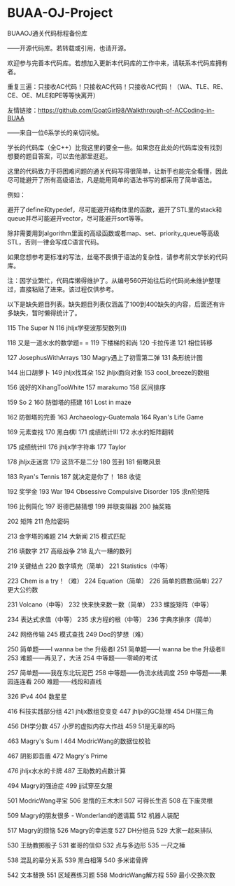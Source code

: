 # BUAA-OJ-Project

BUAAOJ通关代码标程备份库

——开源代码库。若转载或引用，也请开源。

欢迎参与完善本代码库。若想加入更新本代码库的工作中来，请联系本代码库拥有者。

重复三遍：只接收AC代码！只接收AC代码！只接收AC代码！（WA、TLE、RE、CE、OE、MLE和PE等等快离开）

友情链接：https://github.com/GoatGirl98/Walkthrough-of-ACCoding-in-BUAA

——来自一位6系学长的亲切问候。

学长的代码库（全C++）比我这里的要全一些。如果您在此处的代码库没有找到想要的题目答案，可以去他那里逛逛。

这里的代码致力于将困难问题的通关代码写得很简单，让新手也能完全看懂，因此尽可能避开了所有高级语法，凡是能用简单的语法书写的都采用了简单语法。

例如：

避开了define和typedef，尽可能避开结构体里的函数，避开了STL里的stack和queue并尽可能避开vector，尽可能避开sort等等。

除非需要用到algorithm里面的高级函数或者map、set、priority_queue等高级STL，否则一律会写成C语言代码。

如果您想参考更标准的写法，丝毫不畏惧于语法的复杂性，请参考前文学长的代码库。

注：因学业繁忙，代码库懒得维护了。从编号560开始往后的代码尚未维护整理过，直接粘贴了进来。该过程仅供参考。

以下是缺失题目列表。缺失题目列表仅涵盖了100到400缺失的内容，后面还有许多缺失，暂时懒得统计了。

115 The Super N 116 jhljx学斐波那契数列(I)

118 又是一道水水的数学题= = 119 下楼梯的和尚 120 卡拉传递 121 相位转移

127 JosephusWithArrays 130 Magry遇上了初雪第二弹 131 条形统计图

144 出口胡萝卜 149	jhljx找耳朵 152 jhljx面向对象 153 cool_breeze的数组

156 说好的XihangTooWhite 157 marakumo 158 区间排序

159 So 2 160 防御塔的搭建 161 Lost in maze

162 防御塔的完善 163 Archaeology-Guatemala 164 Ryan's Life Game

169 元素查找 170 黑白棋I 171 成绩统计III 172 水水的矩阵翻转

175 成绩统计II 176 jhljx学字符串 177 Taylor

178 jhljx走迷宫 179 这货不是二分 180 签到 181 俯瞰风景

183 Ryan's Tennis 187 就决定是你了！ 188 收徒

192 奖学金 193 War 194 Obsessive Compulsive Disorder 195 求n阶矩阵

196 比例简化 197 哥德巴赫猜想 199 并联变阻器 200 抽奖箱

202 矩阵 211 危险密码

213 金字塔的难题 214 大新闻 215 模式匹配

216 填数字 217 高级战争 218 乱六一糟的数列

219 关键结点 220 数字填充（简单） 221 Statistics（中等）

223 Chem is a try！（难） 224 Equation（简单） 226 简单的质数(简单) 227 更大公约数	

231 Volcano（中等） 232 快来快来数一数（简单） 233 螺旋矩阵（中等）

234 表达式求值（中等） 235 求方程的根（中等） 236 字典序排序（简单）	

242 网络传输 245 模式查找 249 Doc的梦想（难）

250 简单题——I wanna be the 升级者Ⅰ 251 简单题——I wanna be the 升级者Ⅱ 253 难题——再见了，大活 254 中等题——零崎的考试

257 简单题——我在东北玩泥巴 258 中等题——伪流水线调度 259 中等题——果园连连看 260 难题——线段和直线

326 IPv4 404 数星星

416 科技实践部分组 421 jhljx数组变变变 447 jhljx的GC处理 454 DH摆三角

456 DH学分数 457 小罗的虚拟内存大作战 459 51是无辜的吗

463 Magry's Sum I 464 ModricWang的数据位校验	

467 阴影即吾盾 472 Magry's Prime

476 jhljx水水的卡牌 487 王助教的点数计算

494 Magry的强迫症 499 jj试穿巫女服

501 ModricWang寻宝 506 怠惰的王木木Ⅱ 507 可得长生否 508 在下废灵根

509 Magry的朋友很多 - Wonderland的邀请篇 512 机器人装配

517 Magry的烦恼 526 Magry的幸运度 527 DH分组员 529 大家一起来排队

530 王助教掷骰子 531 崔哥的信仰 532 点与多边形 535 一尺之棰

538 混乱的辈分关系 539 黑白相簿 540 多米诺骨牌

542 文本替换 551 区域赛练习题 558 ModricWang解方程 559 最小交换次数

